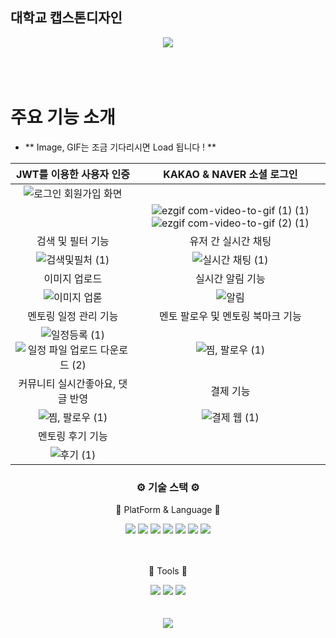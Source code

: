## 대학교 캡스톤디자인 
<div align='center'>
<img src="https://capsule-render.vercel.app/api?type=wave&color=auto&height=300&section=header&text=Closet%20&fontSize=90" />
</div>
<br><br><br>

# 주요 기능 소개
- ** Image, GIF는 조금 기다리시면 Load 됩니다 ! **

|                                                                                                         JWT를 이용한 사용자 인증                                                                                                         |                                                                                                                  KAKAO & NAVER 소셜 로그인                                                                                                                  |
| :--------------------------------------------------------------------------------------------------------------------------------------------------------------------------------------------------------------------------------------: | :---------------------------------------------------------------------------------------------------------------------------------------------------------------------------------------------------------------------------------------------------------: |
|                                                                 ![로그인 회원가입 화면](https://github.com/hcb1999/Secondtimescduler/assets/79966891/300b1a1e-a42d-46ef-9106-3091140e36c5)
                                                                | ![ezgif com-video-to-gif (1) (1)](https://github.com/MentoMate/.github/assets/122018331/cf143c0a-bb74-4a4d-b99b-8009982ea0ae) ![ezgif com-video-to-gif (2) (1)](https://github.com/MentoMate/.github/assets/122018331/9c53d77a-9822-48f9-8292-1213f471a293) |
|                                                                                                            검색 및 필터 기능                                                                                                             |                                                                                                                     유저 간 실시간 채팅                                                                                                                     |
|                                                              ![검색및필처 (1)](https://github.com/MentoMate/.github/assets/122018331/9882f494-10ee-4d7b-a3c5-ef98bdef37b7)                                                               |                                                                       ![실시간 채팅 (1)](https://github.com/MentoMate/.github/assets/122018331/02d8ef3e-61c2-44d9-860c-1fd5256ba162)                                                                        |
|                                                                                                              이미지 업로드                                                                                                               |                                                                                                                      실시간 알림 기능                                                                                                                       |
|                                                                ![이미지 업롣](https://github.com/MentoMate/.github/assets/122018331/7d29f214-d42a-4076-aba5-3de0049102d4)                                                                |                                                                             ![알림](https://github.com/MentoMate/.github/assets/122018331/10057adf-e67e-4a55-ab20-c891a5562efe)                                                                             |
|                                                                                                          멘토링 일정 관리 기능                                                                                                           |                                                                                                              멘토 팔로우 및 멘토링 북마크 기능                                                                                                              |
| ![일정등록 (1)](https://github.com/MentoMate/.github/assets/122018331/a4cfa1f8-80ff-4e34-9b00-e44b3ec512fc) ![일정 파일 업로드 다운로드 (2)](https://github.com/MentoMate/.github/assets/122018331/c4070cc7-1bdd-403b-a3d9-008fa4e57198) |                                                                        ![찜, 팔로우 (1)](https://github.com/MentoMate/.github/assets/122018331/20557f05-79c5-4fdf-9a4c-c7ac6b43acac)                                                                        |
|                                                                                                     커뮤니티 실시간좋아요, 댓글 반영                                                                                                     |                                                                                                                          결제 기능                                                                                                                          |
|                                                              ![찜, 팔로우 (1)](https://github.com/MentoMate/.github/assets/122018331/f62f7e23-96a3-4f6d-a9f1-bdb1f9de668b)                                                               |                                                                         ![결제 웹 (1)](https://github.com/MentoMate/.github/assets/122018331/1ff40545-2cd3-4a47-ad2e-64a201985570)                                                                          |
|                                                                                                             멘토링 후기 기능                                                                                                             |
|                                                                 ![후기 (1)](https://github.com/MentoMate/.github/assets/122018331/9b698ace-29f5-4bc7-a82b-1f83cc2132f8)                                                                  |





<div align='center'>
 <h3>⚙️ 기술 스택 ⚙️</h3>
 <p>📖 PlatForm & Language 📖</p>
 </div>
 <div align='center'>
 <img src="https://img.shields.io/badge/JavaScript-ECD53F?style=flat&logo=JavaScript&logoColor=white"/>
 <img src="https://img.shields.io/badge/HTML5-E34F26?style=flat&logo=HTML5&logoColor=white" />
	<img src="https://img.shields.io/badge/CSS3-1572B6?style=flat&logo=CSS3&logoColor=white" />
	<img src="https://img.shields.io/badge/Ejs-1572B6?style=flat&logo=EJS&logoColor=white" />
	<img src="https://img.shields.io/badge/Express-000000?style=flat&logo=Express&logoColor=white" />
	<img src="https://img.shields.io/badge/Node.js-339933?style=flat&logo=Node.js&logoColor=white" />
	<img src="https://img.shields.io/badge/BootStrap-7952B3?style=flat&logo=BootStrap&logoColor=white" />
</div>
</br>
</br>
<div align='center'>
 <p>📖 Tools 📖</p>
 </div>
 <div align='center'>
	<img src="https://img.shields.io/badge/GITHUB-1572B6?style=flat&logo=GitHub&logoColor=white" />
	<img src="https://img.shields.io/badge/Visual Studio Code-1572B6?style=flat&logo=Visual Studio Code&logoColor=white" />
	<img src="https://img.shields.io/badge/MySql-000000?style=flat&logo=MySql&logoColor=white" />
	</div>
	 </br>
</br>
	 <div align='center'>
	<img src="https://github-readme-stats.vercel.app/api/top-langs/?username=hcb1999&layout=compact">
	</div>

